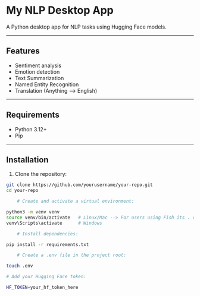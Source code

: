 # My NLP Desktop App

A Python desktop app for NLP tasks using Hugging Face models.

---

## Features
- Sentiment analysis
- Emotion detection
- Text Summarization
- Named Entity Recognition
- Translation (Anything --> English)
---

## Requirements
- Python 3.12+
- Pip

---

## Installation

1. Clone the repository:

```bash
git clone https://github.com/yourusername/your-repo.git
cd your-repo

    # Create and activate a virtual environment:

python3 -m venv venv
source venv/bin/activate   # Linux/Mac --> For users using Fish its . venv/bin/activate
venv\Scripts\activate      # Windows

    # Install dependencies:

pip install -r requirements.txt

    # Create a .env file in the project root:

touch .env

# Add your Hugging Face token:

HF_TOKEN=your_hf_token_here
